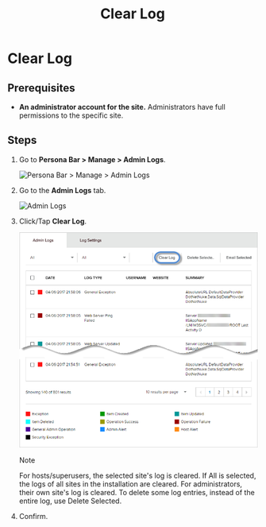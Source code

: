 ﻿---
uid: clear-log
topic: clear-log
locale: en
title: Clear Log
dnneditions: DNN Platform,Evoq Content,Evoq Engage
dnnversion: 09.02.00
parent-topic: administrators-sitelogs-overview
related-topics: view-site-logs,view-entry-details,delete-entries,share-entries,add-event-type,edit-logged-event-type,delete-logged-event-type,toggle-logging-for-event-type,configure-notices
---

# Clear Log

## Prerequisites

*   **An administrator account for the site.** Administrators have full permissions to the specific site.

## Steps

1.  Go to **Persona Bar \> Manage \> Admin Logs**.
    
    ![Persona Bar > Manage > Admin Logs](/images/scr-pbar-host-Manage-E91.png)
    
2.  Go to the **Admin Logs** tab.
    
    ![Admin Logs](/images/scr-pbtabs-host-Manage-AdminLogs-AdminLogs-E90.png)
    
3.  Click/Tap **Clear Log**.
    
      
    
    ![](/images/scr-AdminLogs-adminlogslist-clear-log-buttons-E90.png)
    
      
    > [!NOTE]
    > For hosts/superusers, the selected site's log is cleared. If All is selected, the logs of all sites in the installation are cleared. For administrators, their own site's log is cleared. To delete some log entries, instead of the entire log, use Delete Selected.
    
4.  Confirm.
